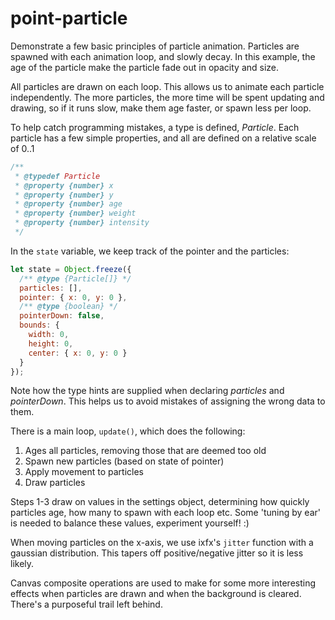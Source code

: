 # point-particle

Demonstrate a few basic principles of particle animation. Particles are spawned with each animation loop, and slowly decay. In this example, the age of the particle make the particle fade out in opacity and size. 

All particles are drawn on each loop. This allows us to animate each particle independently. The more particles, the more time will be spent updating and drawing, so if it runs slow, make them age faster, or spawn less per loop.

To help catch programming mistakes, a type is defined, _Particle_. Each particle has a few simple properties, and all are defined on a relative scale of 0..1

```js
/**
 * @typedef Particle
 * @property {number} x
 * @property {number} y
 * @property {number} age
 * @property {number} weight
 * @property {number} intensity
 */
``` 

In the `state` variable, we keep track of the pointer and the particles:

```js
let state = Object.freeze({
  /** @type {Particle[]} */
  particles: [],
  pointer: { x: 0, y: 0 },
  /** @type {boolean} */
  pointerDown: false,
  bounds: {
    width: 0,
    height: 0,
    center: { x: 0, y: 0 }
  }
});
```

Note how the type hints are supplied when declaring _particles_ and _pointerDown_. This helps us to avoid mistakes of assigning the wrong data to them.

There is a main loop, `update()`, which does the following:

1. Ages all particles, removing those that are deemed too old
2. Spawn new particles (based on state of pointer)
3. Apply movement to particles
4. Draw particles

Steps 1-3 draw on values in the settings object, determining how quickly particles age, how many to spawn with each loop etc. Some 'tuning by ear' is needed to balance these values, experiment yourself! :)

When moving particles on the x-axis, we use ixfx's `jitter` function with a gaussian distribution. This tapers off positive/negative jitter so it is less likely.

Canvas composite operations are used to make for some more interesting effects when particles are drawn and when the background is cleared. There's a purposeful trail left behind.